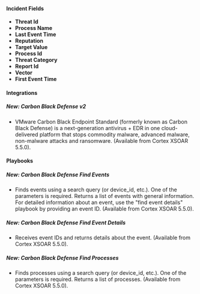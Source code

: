 
#### Incident Fields
- **Threat Id**
- **Process Name**
- **Last Event Time**
- **Reputation**
- **Target Value**
- **Process Id**
- **Threat Category**
- **Report Id**
- **Vector**
- **First Event Time**

#### Integrations
##### New: Carbon Black Defense v2
- VMware Carbon Black Endpoint Standard (formerly known as Carbon Black Defense) is a next-generation antivirus + EDR in one cloud-delivered platform that stops commodity malware, advanced malware, non-malware attacks and ransomware. (Available from Cortex XSOAR 5.5.0).

#### Playbooks
##### New: Carbon Black Defense Find Events
- Finds events using a search query (or device_id, etc.). One of the parameters is required. Returns a list of events with general information. For detailed information about an event, use the "find event details" playbook by providing an event ID. (Available from Cortex XSOAR 5.5.0).
##### New: Carbon Black Defense Find Event Details
- Receives event IDs and returns details about the event. (Available from Cortex XSOAR 5.5.0).
##### New: Carbon Black Defense Find Processes
- Finds processes using a search query (or device_id, etc.). One of the parameters is required. Returns a list of processes. (Available from Cortex XSOAR 5.5.0).
